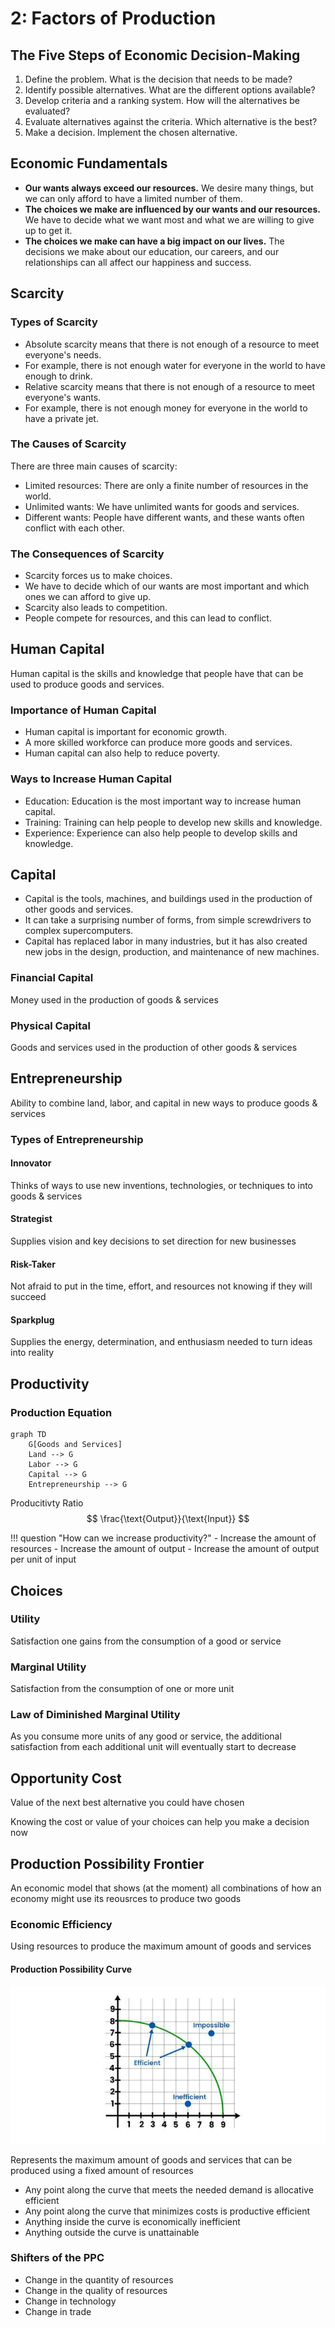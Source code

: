 # 2: Factors of Production

## The Five Steps of Economic Decision-Making

1. Define the problem. What is the decision that needs to be made?
2. Identify possible alternatives. What are the different options available?
3. Develop criteria and a ranking system. How will the alternatives be evaluated?
4. Evaluate alternatives against the criteria. Which alternative is the best?
5. Make a decision. Implement the chosen alternative.

## Economic Fundamentals
* **Our wants always exceed our resources.** We desire many things, but we can only afford to have a limited number of them.
* **The choices we make are influenced by our wants and our resources.** We have to decide what we want most and what we are willing to give up to get it.
* **The choices we make can have a big impact on our lives.** The decisions we make about our education, our careers, and our relationships can all affect our happiness and success.

## Scarcity
### Types of Scarcity

* Absolute scarcity means that there is not enough of a resource to meet everyone's needs.
* For example, there is not enough water for everyone in the world to have enough to drink.
* Relative scarcity means that there is not enough of a resource to meet everyone's wants.
* For example, there is not enough money for everyone in the world to have a private jet.

### The Causes of Scarcity
There are three main causes of scarcity:

* Limited resources: There are only a finite number of resources in the world.
* Unlimited wants: We have unlimited wants for goods and services.
* Different wants: People have different wants, and these wants often conflict with each other.

### The Consequences of Scarcity

* Scarcity forces us to make choices.
* We have to decide which of our wants are most important and which ones we can afford to give up.
* Scarcity also leads to competition.
* People compete for resources, and this can lead to conflict.

## Human Capital
Human capital is the skills and knowledge that people have that can be used to produce goods and services.

### Importance of Human Capital

* Human capital is important for economic growth.
* A more skilled workforce can produce more goods and services.
* Human capital can also help to reduce poverty.

### Ways to Increase Human Capital

* Education: Education is the most important way to increase human capital.
* Training: Training can help people to develop new skills and knowledge.
* Experience: Experience can also help people to develop skills and knowledge.

## Capital

* Capital is the tools, machines, and buildings used in the production of other goods and services.
* It can take a surprising number of forms, from simple screwdrivers to complex supercomputers.
* Capital has replaced labor in many industries, but it has also created new jobs in the design, production, and maintenance of new machines.

### Financial Capital
Money used in the production of goods & services

### Physical Capital
Goods and services used in the production of other goods & services

## Entrepreneurship
Ability to combine land, labor, and capital in new ways to produce goods & services

### Types of Entrepreneurship

#### Innovator
Thinks of ways to use new inventions, technologies, or techniques to into goods & services

#### Strategist
Supplies vision and key decisions to set direction for new businesses

#### Risk-Taker
Not afraid to put in the time, effort, and resources not knowing if they will succeed

#### Sparkplug
Supplies the energy, determination, and enthusiasm needed to turn ideas into reality

## Productivity
### Production Equation
```mermaid
graph TD
    G[Goods and Services]
    Land --> G
    Labor --> G
    Capital --> G
    Entrepreneurship --> G
```

Producitivty Ratio
$$
\frac{\text{Output}}{\text{Input}}
$$

!!! question "How can we increase productivity?"
    - Increase the amount of resources
    - Increase the amount of output
    - Increase the amount of output per unit of input

## Choices
### Utility
Satisfaction one gains from the consumption of a good or service

### Marginal Utility
Satisfaction from the consumption of one or more unit

### Law of Diminished Marginal Utility
As you consume more units of any good or service, the additional satisfaction from each additional unit will eventually start to decrease

## Opportunity Cost
Value of the next best alternative you could have chosen

Knowing the cost or value of your choices can help you make a decision now

## Production Possibility Frontier
An economic model that shows (at the moment) all combinations of how an economy might use its reousrces to produce two goods

### Economic Efficiency
Using resources to produce the maximum amount of goods and services

#### Production Possibility Curve
![Production Possibility Curve](../assets/production-possibility-curve.jpg)

Represents the maximum amount of goods and services that can be produced using a fixed amount of resources

- Any point along the curve that meets the needed demand is allocative efficient
- Any point along the curve that minimizes costs is productive efficient
- Anything inside the curve is economically inefficient
- Anything outside the curve is unattainable 

### Shifters of the PPC
- Change in the quantity of resources
- Change in the quality of resources
- Change in technology
- Change in trade
